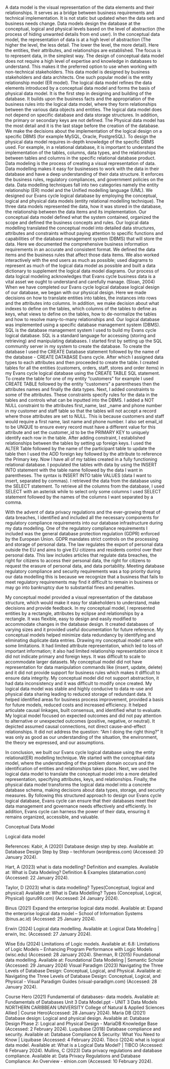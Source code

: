 A data model is the visual representation of the data elements and their relationships. It serves as a bridge between business requirements and technical implementation. It is not static but updated when the data sets and business needs change. Data models design the database at the conceptual, logical and physical levels based on the level of abstraction (the process of hiding unwanted details from end user).
In the conceptual data model, the representation of data is at a high level of abstraction (The higher the level, the less detail. The lower the level, the more detail). Here the entities, their attributes, and relationships are established. The focus is to represent data, in the simplest way. The design of conceptual data model does not require a high level of expertise and knowledge in databases to understand. This makes it the preferred option to use when working with non-technical stakeholders. This data model is designed by business stakeholders and data architects. One such popular model is the entity relationship model (ER model).
The logical data model refines the data elements introduced by a conceptual data model and forms the basis of physical data model. It is the first step in designing and building of the database. It builds upon the business facts and the appropriation of the business rules into the logical data model, where they form relationships between the various data objects and entities. The logical data model does not depend on specific database and data storage structures. In addition, the primary or secondary keys are not defined. 
The Physical data model has the most detail and it is the last stage before the creation of the database. We make the decisions about the implementation of the logical design on a specific DBMS (for example MySQL, Oracle, PostgreSQL). To design the physical data model requires in-depth knowledge of the specific DBMS used. For example, in a relational database, it is important to understand the implementation of the tables, columns, data types, and the relationships between tables and columns in the specific relational database product.
Data modeling is the process of creating a visual representation of data. Data modelling makes it easy for businesses to work with the data in their database and have a deep understanding of their data structure. It enforces the business rules, regulatory compliances, and government policies on the data. Data modelling techniques fall into two categories namely the entity relationship (ER) model and the Unified modelling language (UML).
We designed our Evans cycle logical database by employing the conceptual, logical and physical data models (entity relational modelling technique). The three data models represented the data, how it was stored in the database, the relationship between the data items and its implementation. Our conceptual data model defined what the system contained, organized the scope and defined the business concepts and rules. Our logical data modelling translated the conceptual model into detailed data structures, attributes and constraints without paying attention to specific functions and capabilities of the database management system (DBMS) that will store the data. Here we documented the comprehensive business information requirements in an accurate and consistent format. We defined the data items and the business rules that affect those data items. We also worked interactively with the end users as much as possible; used diagrams to represent as much of the logical data model as possible and built a data dictionary to supplement the logical data model diagrams. Our process of data logical modeling acknowledges that Evans cycle business data is a vital asset we ought to understand and carefully manage. (Sloan, 2004)
When we have completed our Evans cycle logical database logical design of our database, we began with our physical design. Here we made decisions on how to translate entities into tables, the instances into rows and the attributes into columns. In addition, we make decision about what indexes to define on the tables, which columns of the tables to define as keys, what views to define on the tables, how to de-normalize the tables and how to resolve many-to-many relationships and.
Our logical database was implemented using a specific database management system (DBMS). SQL is the database management system I used to build my Evans cycle logical database. SQL is a standard language for accessing (storing and retrieving) and manipulating databases. I started first by setting up the SQL community server in my system to create the database. To create the database I used the CREATE Database statement followed by the name of the database - CREATE DATABASE Evans cycle. After which I assigned data types to each attributes and then proceeded to create the table. I created tables for all the entities (customers, orders, staff, stores and order items) in my Evans cycle logical database using the CREATE TABLE SQL statement. 
To create the table for one of my entity “customers” for example I used CREATE TABLE followed by the entity “customers” a parentheses then the attributes names and finally the data types. 
Next, I added constraints to some of the attributes. These constraints specify rules for the data in the tables and controls what can be inputted into the DBMS. I added a NOT NULL constraint to the attributes first_name, last _name and phone number in my customer and staff table so that the tables will not accept a record where those attributes are set to NULL. This is because customers and staff would require a first name, last name and phone number. I also set email_id to be UNQUE to ensure every record must have a different value for this attribute and set the customer_id to be the PRIMARY KEY to uniquely identify each row in the table.
After adding constraint, I established relationships between the tables by setting up foreign keys. I used the ALTER Table followed by the name of the participant table to update the table then I used the ADD foreign key followed by the attribute to reference the Primary key. Now I have all of my tables created in a fully functioning relational database.
I populated the tables with data by using the INSERT INTO statement with the table name followed by the data I want in parentheses. The syntax  is INSERT INTO table VALUES (data I want to insert, separated by commas).
I retrieved the data from the database using the SELECT statement. To retrieve all the columns from the database, I used SELECT with an asterisk while to select only some columns  I used SELECT statement followed by the names of the columns I want separated by a comma. 


With the advent of data privacy regulations and the ever-growing threat of data breaches, I identified and included all the necessary components for regulatory compliance requirements into our database infrastructure during my data modelling. One of the regulatory compliance requirements I included was the general database protection regulation (GDPR) enforced by the European Union. GDPR mandates strict controls on the processing and storage of personal data. The law regulates the export of personal data outside the EU and aims to give EU citizens and residents control over their personal data. This law includes articles that regulate data breaches, the right for citizens to access their personal data, the right for citizens to request the erasure of personal data, and data portability. Meeting database regulatory compliance and security requirements was a top priority during our data modelling this is because we recognize that a business that fails to meet regulatory requirements may find it difficult to remain in business or may go into bankruptcy due to substantial fines and penalties.

My conceptual model provided a visual representation of the database structure, which would make it easy for stakeholders to understand, make decisions and provide feedback. In my conceptual model, I represented entities by a rectangle, attributes by eclipse and relationships by a rectangle. It was flexible, easy to design and easily modified to accommodate changes in the database design. It created databases of varying sizes and it provided useful documentation for future reference. My conceptual models helped minimize data redundancy by identifying and eliminating duplicate data entries.
Drawing my conceptual model came with some limitations. It had limited attribute representation, which led to loss of important information; it also had limited relationship representation since it did not indicate primary and foreign keys. It was difficult to scale to accommodate larger datasets.  My conceptual model did not have representation for data manipulation commands like (insert, update, delete) and it did not provide support for business rules which makes it difficult to ensure data integrity.  My conceptual model did not support abstraction, it had data inconsistency and it was difficult to modify once created.
My logical data model was stable and highly conducive to data re-use and physical data sharing leading to reduced storage of redundant data. It helped identified areas for business process improvement, provided a basis for future models, reduced costs and increased efficiency. It helped articulate causal linkages, built consensus, and identified what to evaluate. 
My logical model focused on expected outcomes and did not pay attention to alternative or unexpected outcomes (positive, negative, or neutral). It depicted assumed causal connections, not direct cause-and-effect relationships. It did not address the question: “Am I doing the right thing?” It was only as good as our understanding of the situation, the environment, the theory we expressed, and our assumptions.

In conclusion, we built our Evans cycle logical database using the entity relational(ER) modelling technique. We started with the conceptual data model, where the understanding of the problem domain occurs and the identification of entities and relationships takes place. Next, we used the logical data model to translate the conceptual model into a more detailed representation, specifying attributes, keys, and relationships. Finally, the physical data model transforms the logical data model into a concrete database schema, making decisions about data types, storage, and security measures. By following this structured approach to design our Evans cycle logical database, Evans cycle can ensure that their databases meet their data management and governance needs effectively and efficiently. In addition, Evans cycle can harness the power of their data, ensuring it remains organized, accessible, and valuable.


Conceptual Data Model
 

Logical data model



References: 
Kabir, A (2020) Database design step by step. Available at: Database Design Step by Step – techforum (wordpress.com) (Accessed: 20 January 2024). 

Hart, A (2023) what is data modelling? Definition and examples. Available at: What is Data Modeling? Definition & Examples (datamation.com) (Accessed: 22 January 2024).

Taylor, D (2023) what is data modelling? Types(Conceptual, logical and physical) Available at: What is Data Modelling? Types (Conceptual, Logical, Physical) (guru99.com) (Accessed: 24 January 2024).

Binus (2021) Expand the enterprise logical data model. Available at: Expand the enterprise logical data model – School of Information Systems (binus.ac.id) (Accessed: 25 January 2024).

Erwin (2024) Logical data modelling. Available at: Logical Data Modeling | erwin, Inc. (Accessed: 27 January 2024).

Wise Edu (2024) Limitations of Logic models. Available at: 6.8: Limitations of Logic Models – Enhancing Program Performance with Logic Models (wisc.edu) (Accessed: 28 January 2024).
Sherman, R (2015) Foundational data modelling. Available at: Foundational Data Modeling | Semantic Scholar (Accessed: 29 January 2024)
Visual Paradigm (2023) Navigating the Three Levels of Database Design: Conceptual, Logical, and Physical. Available at: Navigating the Three Levels of Database Design: Conceptual, Logical, and Physical - Visual Paradigm Guides (visual-paradigm.com) (Accessed: 28 January 2024).

Course Hero (2021) Fundamental of databases- data models. Available at: Fundamentals of Databases Unit 3 Data Model.ppt - UNIT 3 Data Models NORTHERN CARIBBEAN UNIVERSITY College of Natural & Applied Sciences Allied | Course Hero(Accessed: 28 January 2024).
Maria DB (2021) Database design: Logical and physical design. Available at: Database Design Phase 2: Logical and Physical Design - MariaDB Knowledge Base (Accessed: 2 February 2024).
Luquibase (2018) Database compliance and security. Available at: Database Compliance & Security: What You Need to Know | Liquibase (Accessed: 4 February 2024).
Tibco (2024) what is logical data model. Available at: What is a Logical Data Model? | TIBCO (Accessed: 6 February 2024).
Mullins, C (2023) Data privacy regulations and database compliance. Available at: Data Privacy Regulations and Database Compliance: An Overview - elnion.com (Accessed: 10 February 2024).















